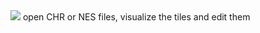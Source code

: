 <img src='https://svgshare.com/i/LLB.svg'/>
open CHR or NES files, visualize the tiles and edit them
